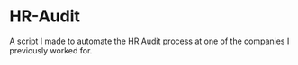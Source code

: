 # HR-Audit
A script I made to automate the HR Audit process at one of the companies I previously worked for.
